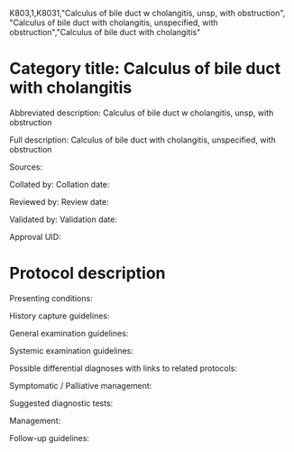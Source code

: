 K803,1,K8031,"Calculus of bile duct w cholangitis, unsp, with obstruction", "Calculus of bile duct with cholangitis, unspecified, with obstruction","Calculus of bile duct with cholangitis"
# Category title: Calculus of bile duct with cholangitis

Abbreviated description: Calculus of bile duct w cholangitis, unsp, with obstruction

Full description: Calculus of bile duct with cholangitis, unspecified, with obstruction

Sources:

Collated by:
Collation date:

Reviewed by:
Review date:

Validated by:
Validation date:

Approval UID:

# Protocol description

Presenting conditions:

History capture guidelines:

General examination guidelines:

Systemic examination guidelines:

Possible differential diagnoses with links to related protocols:

Symptomatic / Palliative management:

Suggested diagnostic tests:

Management:

Follow-up guidelines:

